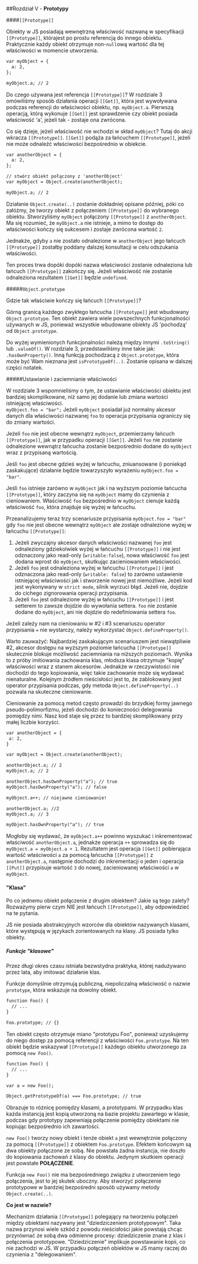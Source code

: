 ##Rozdział V - **Prototypy**

####`[[Prototype]]`

Obiekty w JS posiadają wewnętrzną właściwość nazwaną w specyfikacji `[[Prototype]]`, którajest po prostu referencją do innego obiektu. 
Praktycznie każdy obiekt otrzymuje non-`null`ową wartość dla tej właściwości w momencie utworzenia.
```markdown
var myObject = {
  a: 2,
};

myObject.a; // 2
```
Do czego używana jest referencja `[[Prototype]]`? W rozdziale 3 omówiliśmy sposób działania operacji `[[Get]]`, która jest
wywoływana podczas referencji do właściwości obiektu, np. `myObject.a`. Pierwszą operacją, którą wykonuje `[[Get]]` jest 
sprawdzenie czy obiekt posiada właściwość 'a', jeżeli tak - zostaje ona zwrócona.

Co się dzieje, jeżeli właściwość nie wchodzi w skład `myObject`? Tutaj do akcji wkracza `[[Prototype]]`.
`[[Get]]` podąża za łańcuchem `[[Prototype]]`, jeżeli nie może odnaleźć właściwości bezpośrednio w obiekcie.
```markdown
var anotherObject = {
  a: 2,
};

// stwórz obiekt połączony z 'anotherObject'
var myObject = Object.create(anotherObject);

myObject.a; // 2
```
Działanie `Object.create(..)` zostanie dokładniej opisane później, póki co załóżmy, że tworzy obiekt z połączeniem `[[Prototype]]`
do wybranego obiektu. Stworzyliśmy `myObject` połączony `[[Prototype]]` z `anotherObject`. Ma się rozumieć, że `myObject.a`
nie istnieje, a mimo to dostęp do właściwości kończy się sukcesem i zostaje zwrócona wartość `2`.
 
Jednakże, gdyby `a` nie zostało odnalezione w `anotherObject` jego łańcuch `[[Prototype]]` zostałby poddany dalszej konsultacji
w celu odszukania właściwości.

Ten proces trwa dopóki dopóki nazwa właściwości zostanie odnaleziona lub łańcuch `[[Prototype]]` zakończy się. Jeżeli właściwość
nie zostanie odnaleziona rezultatem `[[Get]]` będzie `undefined`.

#####`Object.prototype`

Gdzie tak właściwie kończy się łańcuch `[[Prototype]]`?

Górną granicą każdego zwykłego łańcucha `[[Prototype]]` jest wbudowany `Object.prototype`. Ten obiekt zawiera wiele 
powszechnych funkcjonalności używanych w JS, ponieważ wszystkie wbudowane obiekty JS 'pochodzą' od `Object.prototype`.

Do wyżej wymienionych funkcjonalności należą między innymi `.toString()` lub `.valueOf()`. W rozdziale 3, przedstawiliśmy
inne takie jak: `.hasOwnProperty()`. Inną funkcją pochodzacą z `Object.prototype`, która może być Wam nieznana jest 
`isPrototypeOf(..)`. Zostanie opisana w dalszej części notatek.

#####Ustawianie i zaciemnianie właściwości

W rozdziale 3 wspomnieliśmy o tym, że ustawianie właściwości obiektu jest bardziej skomplikowane, niż samo jej dodanie
lub zmiana wartości istniejącej właściwości.  
`myObject.foo = "bar";`
Jeżeli `myObject` posiadał już normalny akcesor danych dla właściwości nazwanej `foo` to operacja przypisania ograniczy się
do zmiany wartości.

Jeżeli `foo` nie jest obecne wewnątrz `myObject`, przemierzamy łańcuch `[[Prototype]]`, jak w przypadku operacji `[[Get]]`.
Jeżeli `foo` nie zostanie odnalezione wewnątrz łańcucha zostanie bezpośrednio dodane do `myObject` wraz z przypisaną wartością.

Jeśli `foo` jest obecne gdzieś wyżej w łańcuchu, zniuansowane (i poniekąd zaskakujące) działanie będzie towarzyszyło 
wyrażeniu `myObject.foo = "bar"`. 

Jeśli `foo` istnieje zarówno w `myObject` jak i na wyższym poziomie łańcucha `[[Prototype]]`, który zaczyna się na `myObject`
mamy do czynienia z cieniowaniem. Właściwość `foo` bezpośrednio w `myObject` cienuje każdą właściwość `foo`, która znajduje
się wyżej w łańcuchu. 

Przeanalizujemy teraz trzy scenariusze przypisania `myObject.foo = "bar"` gdy `foo` nie jest obecne wewnątrz `myObject` ale
zostaje odnalezione wyżej w łańcuchu `[[Prototype]]`:

1. Jeżeli zwyczajny akcesor danych właściwości nazwanej `foo` jest odnaleziony gdziekolwiek wyżej w łańcuchu `[[Prototype]]`
i nie jest odznaczony jako read-only (`writable:false`), nowa właściwość `foo` jest dodana wprost do `myObject`, skutkując
zacieniowaniem właściwości.
2. Jeżeli `foo` jest odnaleziona wyżej w łańcuchu `[[Prototype]]` i jest odznaczona jako read-only (`writable: false`) to
zarówno ustawienie istniejącej właściwości jak i stworzenie nowej jest niemożliwe. Jeżeli kod jest wykonywany w `strict mode`,
silnik wyrzuci błąd. Jeżeli nie, dojdzie do cichego zignorowania operacji przypisania. 
3. Jeżeli `foo` jest odnalezione wyżej w łańcuchu `[[Prototype]]` i jest setterem to zawsze dojdzie do wywołania settera.
`foo` nie zostanie dodane do `myObject`, ani nie dojdzie do redefiniowania settera `foo`.

Jeżeli zależy nam na cieniowaniu w #2 i #3 scenariuszu operator przypisania `=` nie wystarczy, 
należy wykorzystać `Object.defineProperty()`. 

Warto zauważyć: Najbardziej zaskakującym scenariuszem jest niewątpliwie #2, akcesor dostępu na wyższym poziomie łańcucha
`[[Prototype]]` skutecznie blokuje możliwość zaciemniania na niższych poziomach. Wynika to z próby imitiowania zachowania klas,
młodsza klasa otrzymuje "kopię" właściwości wraz z stanem akcesorów. Jednakże w rzeczywistości nie dochodzi do tego kopiowania,
więc takie zachowanie może się wydawać nienaturalne. Kolejnym źródłem nieścisłości jest to, że zablokowany jest operator przypisania 
podczas, gdy metoda `Object.defineProperty(..)` pozwala na skuteczne cieniowanie.

Cieniowanie za pomocą metod często prowadzi do brzydkiej formy jawnego pseudo-polimorfizmu, jeżeli dochodzi do konieczności 
delegowania pomiędzy nimi. Nasz kod staje się przez to bardziej skomplikowany przy małej liczbie korzyści.
 ```markdown
var anotherObject = {
  a: 2,
}

var myObject = Object.create(anotherObject);

anotherObject.a; // 2
myObject.a; // 2

anotherObject.hasOwnProperty("a"); // true
myObject.hasOwnProperty("a"); // false

myObject.a++; // niejawne cieniowanie!

anotherObject.a; //2
myObject.a; // 3

myObject.hasOwnProperty("a"); // true
```
Mogłoby się wydawać, że `myObject.a++` powinno wyszukać i inkrementować właściwość `anotherObject.a`, jednakże operacja `++`
sprowadza się do `myObject.a = myObject.a + 1`. Rezultatem jest operacja `[[Get]]` pobierająca wartość właściwości `a`
za pomocą łańcucha `[[Prototype]]` z `anotherObject.a`, następnie dochodzi do inkrementacji o jeden i operacja `[[Put]]`
przypisuje wartość `3` do nowej, zacieniowanej właściwości `a` w `myObject`.

#### "Klasa"

Po co jednemu obiekt połączenie z drugim obiektem? Jakie są tego zalety? Rozważymy pierw czym NIE jest łańcuch `[[Prototype]]`, 
aby odpowiedzieć na te pytania.

JS nie posiada abstrakcyjnych wzorców dla obiektów nazywanych klasami, które występują w językach zorientowanych na klasy.
JS posiada tylko obiekty.

##### Funkcje "klasowe"

Przez długi okres czasu istniała bezwstydna praktyka, której nadużywano przez lata, aby imitować działanie klas.

Funkcje domyślnie otrzymują publiczną, niepoliczalną właściwość o nazwie `prototype`, która wskazuje na dowolny obiekt.
```markdown
function Foo() {
  // ...
}

Foo.prototype; // {}
```
Ten obiekt często otrzymuje miano "prototypu Foo", ponieważ uzyskujemy do niego dostęp za pomocą 
referencji z właściwości `Foo.prototype`. Na ten obiekt będzie wskazywał `[[Prototype]]` każdego obiektu utworzonego
za pomocą `new Foo()`.
```markdown
function Foo() {
  // ...
}

var a = new Foo();

Object.getPrototypeOf(a) === Foo.prototype; // true
```
Obrazuje to różnicę pomiędzy klasami, a prototypami. W przypadku klas każda instancją jest kopią utworzoną na bazie projektu
zawartego w klasie, podczas gdy prototypy zapewniają połączenie pomiędzy obiektami nie kopiując bezpośrednio ich zawartości.

`new Foo()` tworzy nowy obiekt i tenże obiekt `a` jest wewnętrznie połączony za pomocą `[[Prototype]]` z obiektem `Foo.prototype`.
Efektem końcowym są dwa obiekty połączone ze sobą. Nie powstała żadna instancja, nie doszło do kopiowania zachowań
z klasy do obiektu. Jedynym skutkiem operacji jest powstałe **POŁĄCZENIE**.

Funkcja `new Foo()` nie ma bezpośredniego związku z utworzeniem tego połączenia, jest to jej skutek uboczny. Aby stworzyć
połączenie prototypowe w bardziej bezpośredni sposób używamy metody `Object.create(..)`.

**Co jest w nazwie?**

Mechanizm działania `[[Prototype]]` polegający na tworzeniu połączeń między obiektami nazywany jest "dziedziczeniem prototypowym".
Taka nazwa przynosi wiele szkód z powodu nieścisłości jakie powstają chcąc przyrównać ze sobą dwa odmienne procesy: 
dziedziczenie znane z klas i połączenia prototypowe. "Dziedziczenie" implikuje powstawanie kopii, co nie zachodzi w JS.
W przypadku połączeń obiektów w JS mamy raczej do czynienia z "delegowaniem".

